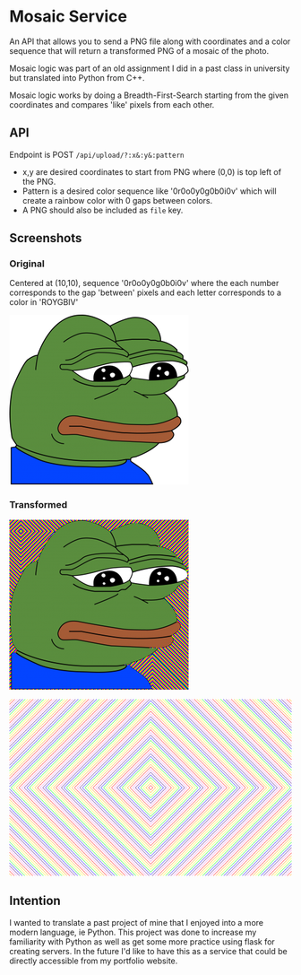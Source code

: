 # Mosaic Service

An API that allows you to send a PNG file along with coordinates and a color sequence that will return a transformed PNG of a mosaic of the photo.

Mosaic logic was part of an old assignment I did in a past class in university but translated into Python from C++.

Mosaic logic works by doing a Breadth-First-Search starting from the given coordinates and compares 'like' pixels from each other.

## API
Endpoint is POST `/api/upload/?:x&:y&:pattern`
- x,y are desired coordinates to start from PNG where (0,0) is top left of the PNG.
- Pattern is a desired color sequence like '0r0o0y0g0b0i0v' which will create a rainbow color with 0 gaps between colors.
- A PNG should also be included as `file` key.

## Screenshots

### Original
Centered at (10,10), sequence '0r0o0y0g0b0i0v' where the each number corresponds to the gap 'between' pixels and each letter corresponds to a color in 'ROYGBIV'


![Original Pepe](.github/images/pepeOG.png)


### Transformed


![Transformed Image](.github/images/zulktlwz.png)

![Blank transformed image](.github/images/blank-mosaic.png)

## Intention
I wanted to translate a past project of mine that I enjoyed into a more modern language, ie Python.
This project was done to increase my familiarity with Python as well as get some more practice using flask for creating servers. In the future I'd like to have this as a service that could be directly accessible from my portfolio website.